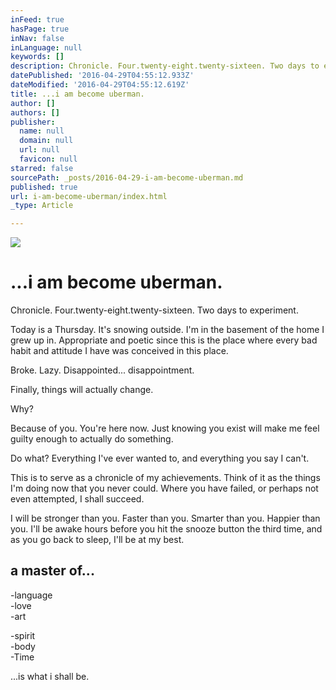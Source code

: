 ```yaml
---
inFeed: true
hasPage: true
inNav: false
inLanguage: null
keywords: []
description: Chronicle. Four.twenty-eight.twenty-sixteen. Two days to experiment.
datePublished: '2016-04-29T04:55:12.933Z'
dateModified: '2016-04-29T04:55:12.619Z'
title: ...i am become uberman.
author: []
authors: []
publisher:
  name: null
  domain: null
  url: null
  favicon: null
starred: false
sourcePath: _posts/2016-04-29-i-am-become-uberman.md
published: true
url: i-am-become-uberman/index.html
_type: Article

---
```

![](https://the-grid-user-content.s3-us-west-2.amazonaws.com/c0ad99b5-e10c-4d47-a7c5-c1d68b1d2ffc.png)

# ...i am become uberman.

Chronicle. Four.twenty-eight.twenty-sixteen. Two days to experiment.

Today is a Thursday. It's snowing outside. I'm in the basement of the home I grew up in. Appropriate and poetic since this is the place where every bad habit and attitude I have was conceived in this place.

Broke. Lazy. Disappointed... disappointment.

Finally, things will actually change.

Why?

Because of you. You're here now. Just knowing you exist will make me feel guilty enough to actually do something. 

Do what? Everything I've ever wanted to, and everything you say I can't.

This is to serve as a chronicle of my achievements. Think of it as the things I'm doing now that you never could. Where you have failed, or perhaps not even attempted, I shall succeed. 

I will be stronger than you. Faster than you. Smarter than you. Happier than you. I'll be awake hours before you hit the snooze button the third time, and as you go back to sleep, I'll be at my best.

## a master of...

-language  
-love  
-art

-spirit  
-body  
-Time

...is what i shall be.